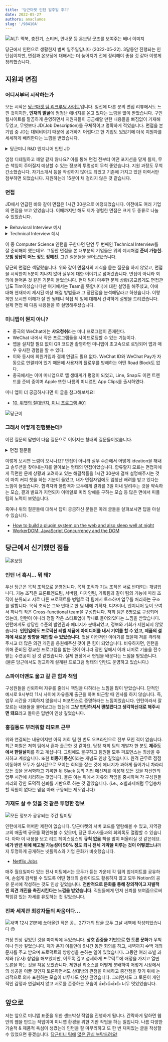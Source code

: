```yaml
---
title: '당근마켓 인턴 일주일 후기'
date: 2022-05-27
authors: anaclumos
slug: '/98410A'
---
```


![ALT: 맥북, 충전기, 스티커, 안내문 등 온보딩 굿즈를 보여주는 배너 이미지](E03480.png)

당근에서 인턴으로 생활한지 벌써 일주일입니다 (2022-05-22). 3달동안 진행되는 인턴십이지만, 면접과 온보딩에 대해서는 더 늦어지기 전에 정리해야 좋을 것 같아 이렇게 정리했습니다.

## 지원과 면접

### 어디서부터 시작하는가

모든 시작은 [당근마켓 팀 리크루팅 사이트](https://team.daangn.com/)입니다. 일전에 다른 분의 면접 리뷰에서도 느낀 것이지만, **인재의 발굴**에 엄청난 에너지를 쏟고 있다는 느낌을 많이 받았습니다. 구인 웹사이트를 깔끔하게 운영하면서 지원자들이 궁금해할 만한 내용들을 빠짐없이 기재해두었고, 무엇보다 JD(Job Description)를 구체적이고 명확하게 적었습니다. 면접을 본 기업 중 JD는 대외비이기 때문에 공개하기 어렵다고 한 기업도 있었기에 더욱 지원자를 세세하게 배려한다는 느낌을 받았습니다.

<details>
<summary>당근미니 R&D 엔지니어 인턴 JD</summary>

**이런 일을 해요**.

- 당근마켓은 지금도 웹 기술을 적극적으로 활용해서 모바일 앱을 만들고 있어요. 웹은 훌륭한 도구이지만 여전히 네이티브 플랫폼 지원에 있어서 한계가 많아요. 기본적으로 OS에서 제공하는 웹뷰 환경은 여러 앱들을 동시에 실행하는데 적합하지 않아요. 웹 보안모델과 OS 기본 보안 모델의 차이로 인해 **네이티브 경험**을 완성하기가 어려워요. 예를 들어 웹의 API로 사용자 위치정보를 요청하면 네이티브에서 보던 사용자 동의와 다른 UI/UX를 경험하게 돼요. 당근미니 팀은 OS 웹뷰가 아닌 현대의 웹으로부터 돌파구를 찾고 있어요. 원래 웹으로 달성하기 어렵다고 여겨졌던 것들을 돌파해서 온전하게 브라우저에서 구동 가능한 **OS 수준 경험**을 함께 만들어나갈 분을 찾고 있어요.

**구체적으로는 이런 일을 해요**.

- 당근마켓에서 활용할 차세대 웹 기반 실행환경을 연구해요
- 여러 앱을 격리할 수 있는 샌드박스 환경을 제공해야해요
- 웹 표준 인터페이스를 통해 당근마켓 통합 기능 제공해야해요
- 여러 앱들의 실행 상태를 관찰하고 제어할 수 있는 스케줄러를 구현해야해요

**이런 분을 찾고 있어요**.

- HTML, CSS, JavaScript 기반 웹 개발에 익숙하신 분
- JavaScript, TypeScript를 활용한 프로그램 개발에 능숙하신 분
- DOM 표준을 읽고 직접 구현해보는데 관심이 있으신 분
- 다양한 웹 표준 API에 관심이 많으신 분
- 웹 브라우저의 보안 모델에 대한 기본적인 이해가 있으신 분
- 오픈소스 프로젝트를 초기부터 운영해보실 분

**이런 분이면 더 좋아요!**

- 여러 사람들이 참여하는 오픈소스 프로젝트 기여나 운영 경험이 있으면 좋아요
- OS, 스케줄링, 동시성 프로그래밍에 대한 지식이 있으면 좋아요
- 다양한 프로그래밍 언어를 다룰 줄 알면 좋아요
- C/C++, Go, Rust, Zig 같은 시스템 프로그래밍 언어 활용 경험이 있으면 더 좋아요

**참고해 주세요**.

- 본 포지션은 3개월 동안 진행되며, 경우에 따라 6개월 연장 제안이 가능해

**이렇게 합류해요**.

- 1\. 서류접수 → 2. 직무 면접 → 3. 최종 합격

**서류 전형**

- 당근마켓은 자유양식의 지원서를 받고 있어요. 본인의 강점이 잘 드러나는 다양한 정보를 자유롭게 표현해주세요.문서 형식은 hwp(한글) 파일을 제외하고 word, pdf, 웹 링크 등 자유롭게 선택해주시면 돼요. 필요에 따라 포트폴리오, Github 링크 등도 함께 전달해주시면 좋아요.

**직무 면접**

- 직무와 관련된 경험과 역량에 대해 이력서 및 과제를 바탕으로 심층적인 이야기를 나누는 단계예요.직무 면접은 업무 연관성이 높은 당근마켓 팀원들과 1시간에서 1시간 30분 가량 진행돼요.

</details>

엄청 디테일하고 깨알 같지 않나요? 이를 통해 면접 전부터 어떤 포지션을 맡게 될지, 무슨 책임이 주어질지 예상할 수 있는 정보의 투명성이 무척 좋았습니다. 지원 과정도 무척 간소했습니다. 자기소개서 등을 작성하지 않아도 되었고 기존에 가지고 있던 이력서만 첨부하면 되었습니다. 지원하는데 15분이 채 걸리지 않은 것 같습니다.

### 면접

JD에서 언급된 바와 같이 면접은 1시간 30분으로 예정되었습니다. 이전에도 여러 기업의 면접을 보고 있었습니다. 이때까지만 해도 제가 경험한 면접은 크게 두 종류로 나눌 수 있었습니다.

<details>
<summary>Behavioral Interview 예시</summary>

- 만약 이런 일이 팀 내에서 발생했다면 어떻게 대처하시겠습니까?
- PM 혹은 개발자로서 제일 중요한 것이 무엇이라고 생각하시나요?
- 이력서에 적힌 이 프로젝트에 대해서 설명해주세요. 무엇을 배우셨나요? 무엇이 가장 아쉬우셨나요?

</details>

<details>
<summary>Technical Interview 예시</summary>

- ~이 문제를 풀어주세요.
- (Web 3 기업 면접의 경우) 블록체인의 Proof of Stake의 개념을 설명해주세요. Proof of Work와 어떻게 다른가요? 무슨 문제를 해결하려고 하는건가요?
- HTTP의 POST/GET/PUT 등등의 차이를 설명해주세요.

</details>

이 중 Computer Science 인턴을 구한다면 단연 두 번째인 Technical Interview를 잘 준비해야 했는데요. 그동안 면접을 본 대부분의 기업들은 위의 예시처럼 **준비 가능한. 모범 정답이 어느 정도 정해진**. 그런 질문들을 물어보았습니다.

당근의 면접은 색달랐습니다. 위와 같이 면접자의 지식을 묻는 질문을 하지 않았고, 면접을 시작한지 5분이 지나지 않아 실무에 대한 이야기로 넘어갔습니다. 면접이 아니라 회의에 들어온 것 같은 기분이 들었습니다. 현재 팀이 마주한 문제 상황(공교롭게도 면접관님도 Tim이셨습니다만 여기에서는 Team을 뜻합니다)에 대한 설명을 해주셨고, 이에 대해 현재까지 제시된 예상 해결 방법들과 그 장단점을 분석해달라고 하셨습니다. 이렇게만 보시면 이해가 잘 안 될테니 직접 제 일에 대해서 간략하게 설명을 드리겠습니다. 실제 면접 때 다음 내용들을 쭉 설명해주셨습니다.

### 미니앱이 뭔지 아니?

- 중국의 WeChat에는 **샤오청쉬**라는 미니 프로그램이 존재한다.
- WeChat 내에서 작은 프로그램들을 사이드로딩할 수 있는 기능이다.
- 앱을 설치할 필요 없이 QR 코드만 촬영하면 미니앱이 초고속으로 로딩되어 앱과 매우 유사한 경험을 할 수 있다.
- 이와 동시에 회원가입과 결제 연결도 필요 없다. WeChat ID와 WeChat Pay가 자동으로 연결되어 있기 때문에 사용자의 플로우를 방해하는 어떤 Road Block도 없다.
- 중국에서는 이미 미니앱으로 앱 생태계가 평정이 되었고, Line, Snap도 이런 트렌드를 준비 중이며 Apple 또한 나름의 미니앱인 App Clips를 출시하였다.

미니 앱이 더 궁금하시다면 이 글을 참고해보세요!

- [10\. 위챗의 절대반지, 미니 프로그램 #01](https://brunch.co.kr/@cbinsight/23)

![당근이](D6931C.jpeg)

### 그래서 어떻게 진행됐는데?

이전 질문의 답변이 다음 질문으로 이어지는 형태의 질문들이었습니다.

<details>
<summary>면접 질문들</summary>

- WeChat의 경우는 자신들만의 네이티브 클라이언트를 만들어서 네이티브 클라이언트가 미니앱을 구동한다. 하지만 이렇게 될 경우 미니앱들이 웹표준을 준수하지 않으면서 독자적인 보안 모델을 사용하기에 글로벌하게 도입하기에 어려움이 있다. 당근마켓에서도 이와 비슷한 미니앱 환경을 구상하고 있는데, 이에 알맞은 전략이 무엇일까.
- → 표준 웹 규격을 준수하며 웹의 보안 모델을 완벽하게 따르는 범용적 형태의 미니앱을 구현하면 될 것이다. 즉, 웹 안에서 웹뷰를 돌리려고 한다. 제일 먼저 떠오르는 방법은 iframe이다. iframe으로 이를 구현할 시 문제가 무엇일까.
- → iframe은 외부 코드와 내부 코드가 같은 쓰레드 위에서 돌아가기 때문에 미니앱이 죽으면 클라이언트 앱도 죽는 문제가 발생한다. 이를 해결하기 위해서는 어떻게 해야할까.
- → Web Worker를 사용하면 미니앱과 클라이언트 앱을 별도의 쓰레드로 분리하는 것이 가능해진다. 하지만 이렇게 할 경우 Web Worker가 DOM API에 접근하지 못하는 문제가 발생한다. 예를 들어, `getClientBoundingRect`라는 DOM API를 사용하지 못한다. 이를 해결하기 위해서는 어떻게 해야할까.
- → Web Worker가 접근할 수 있는 가상 DOM API를 제공해주면 된다. 구글에서 이를 해결하기 위해 WorkerDOM이라는 모델을 개발했다. 그리고 써드파티 JS 코드를 별도의 Web Worker로 분리하는 구현체인 PartyTown이라는 오픈소스 프로젝트도 최근 공개되었다. 이를 이용해서 미니앱 시스템을 어떻게 구현할 수 있을까.
- → 만약 이렇게 Web Worker와 WorkerDOM의 기반 기술을 활용해서 미니앱 시스템을 구현했다고 하자. 그렇다면 웹 안의 웹에서 강제종료와 멀티태스킹을 구현할 수 있을까? 어떻게 해야할까?

</details>

이렇게 보시면 느낌이 오시나요? 면접이 아니라 실무 수준에서 어떻게 ideation을 해내고 솔루션을 찾아내는지를 알아보는 형태의 면접이었습니다. 합류할지 모르는 면접자에게 직면한 문제 상황과 고려하고 있는 해결책들을 1시간 30분에 걸쳐 설명해주시는 것이 마치 커피 챗을 하는 기분이 들었고, 내가 면접자임에도 엄청난 배려를 받고 있다는 느낌이 들었습니다. 합격자와 불합격자 모두에게 결과를 3일 이내 알려주는 것을 약속하는 모습, 결과 발표가 지연되자 이메일로 미리 양해를 구하는 모습 등 많은 면에서 피플팀의 노력이 보였습니다.

혹여나 위의 질문들에 대해서 답이 궁금하신 분들은 아래 글들을 살펴보시면 답을 아실 수 있습니다.

- [How to build a plugin system on the web and also sleep well at night](https://www.figma.com/blog/how-we-built-the-figma-plugin-system/)
- [WorkerDOM: JavaScript Concurrency and the DOM](https://speakerdeck.com/cramforce/workerdom-javascript-concurrency-and-the-dom)

## 당근에서 신기했던 점들

![온보딩](752561.jpeg)

### 인턴 너 혹시... 뭐 돼?

우선 당근은 목적 조직으로 운영됩니다. 목적 조직과 기능 조직은 서로 반대되는 개념입니다. 기능 조직은 프론트엔드팀, 서버팀, 디자인팀, 기획팀과 같이 팀의 기능에 따라 조직이 분류되고 서로 다른 프로젝트를 병렬로 각 팀에서 토스하며 업무를 처리하는 구조를 말합니다. 목적 조직은 그와 반대로 한 팀 내에 기획자, 디자이너, 엔지니어 등이 모여서 하나의 작은 Cross-functional team을 구성합니다. 저희 팀은 8명으로 구성되어 있는데, 인턴이 아니라 정말 작은 스타트업에 막내로 들어와있다는 느낌을 받았습니다. 인턴에게도 상당한 수준의 발언권과 에너지가 분배되었고, 정보와 기회가 제한되지 않았습니다. **인턴임에도 프로덕션 레벨 제품에 아이디어를 내서 기여를 할 수 있고, 제품의 설계에 새로운 방향을 제안할 수 있었습니다**. 첫날 이런저런 이야기를 했을때 저를 격려해주시고 더 많은 의견 개진을 응원해주신 것이 큰 힘이 되었습니다. 비유하자면, 인턴을 위해 준비된 정교한 프로그램을 밟는 것이 아니라 장인 옆에서 어깨 너머로 기술을 전수 받는 수련공이 된 것 같았습니다. 실제 현장에서 현업을 배운다는 느낌을 받았습니다. (물론 당근에서도 정교하게 설계된 프로그램 형태의 인턴도 운영하고 있습니다.)

### 스파이더맨도 울고 갈 큰 힘과 책임

구성원들을 신뢰하며 자유를 줄테니 책임을 다하라는 느낌을 많이 받았습니다. 단적인 예시로 9시부터 11시 사이에 자유롭게 출근을 하며 퇴근할 때 인사를 하지 않습니다. 즉, 업무 시간을 기록하지 않을테니 퍼포먼스로 증명하라는 느낌이었습니다. 인턴이라서 잘 모르는 내용들을 물어보고는 했는데 **그냥 판단하셔서 괜찮겠다고 생각하신대로 해주시면 돼요**라고 돌아온 답변이 인상 깊었습니다.

### 홍길동도 부러워할 리모트 근무

위와 연결되는 내용이지만 아직 저희 팀 한 번도 오프라인으로 전부 모인 적이 없습니다. 최근 며칠은 저희 팀에서 혼자 출근한 것 같아요. 당장 저희 팀의 개발자 한 분도 **제주도에서 한달살이**를 하고 계십니다. 그럼에도 불구하고 팀원들 모두 퍼포먼스는 최상을 유지하고 계셨습니다. 또한 **비동기 통신**이라는 개념도 인상 깊었습니다. 원격 근무로 점점 이동하며 모두가 실시간으로 모이는 회의를 잡는 것에 에너지가 과하게 들어가니 차라리 모든 것을 문서화하고 기록한 뒤 Slack 등의 기업 메신저를 이용해 모든 것을 자신만의 업무 시간에 처리하는 것입니다. 물론 이는 위에서 자유와 책임을 중시하며 각 구성원들끼리의 강한 도덕적 신뢰를 기반으로 하는 것 같았습니다. (i.e., 조별과제처럼 무임승차할 직원이 없다는 믿음 아래 구동되는 제도입니다)

### 가재도 살 수 있을 것 같은 투명한 정보

![모든 정보가 공유되는 주간 팀미팅](4BAC2E.png)

인턴에게도 어떠한 제한이 없습니다. 당근마켓의 서버 코드를 열람해볼 수 있고, 지역광고의 매출액 규모를 확인해볼 수 있으며, 당근 투자사들과의 회의록도 열람할 수 있습니다. 아마 이 내용을 보고 리드 헤이스팅스의 **규칙 없음** 책을 많이 떠올리실 것 같은데요. **네가 반년 뒤에 해고될 가능성이 50% 정도 되니 전세 계약을 미루는 것이 어떻겠느냐**까지 투명하게 공개하는 넷플릭스와 기업 문화가 비슷했습니다.

- [Netflix Jobs](https://jobs.netflix.com/culture?lang=%ED%95%9C%EA%B5%AD%EC%96%B4)

매주 월요일마다 있는 전사 미팅에서는 모두가 듣는 가운데 각 팀의 업데이트를 공유하며, 손쉽게 검색될 수 있도록 어떤 형태의 슬라이드도 활용하지 않고 모두 Notion의 공유 문서에 작성하는 것도 인상 깊었습니다. **전반적으로 문화를 통해 창의적이고 자발적인 의견 개진을 촉진시킨다는 느낌을 받았습니다**. 직원들에게 먼저 신뢰를 보여줌으로써 책임감 있는 자세를 유도하는 것 같았습니다.

### 진짜 세계관 최강자들의 싸움이다...

![새벽 12시 21분에 쏘아올린 작은 공... 277개의 답글 모두 그날 새벽에 작성되었습니다 😔](6CE5C9.png)

가장 인상 깊었던 것을 마지막에 두었습니다. **상호 존중을 기반으로 한 토론 문화**가 무척이나 인상 깊었습니다. 제가 온지 이틀만에 6시간 동안 회의를 하고, 새벽까지 수백 개의 문자를 주고 받으며 프로덕트의 방향성을 논하는 일이 있었습니다. 그동안 여러 조별 과제와 (유사) 창업을 해보았지만, 이토록 깊고 섬세하게 프로덕트에 애정을 가지고 열띤 토론을 하는 것을 처음 보았습니다. 제한된 리소스를 어떻게 분배하여 어떻게 시장에서의 성공을 이끌 것인지 토론하면서도 상대방의 관점을 이해하고 중간점을 찾기 위해 논리적으로 의사 표현하는 모습이 너무나도 인상 깊었습니다. 그러면서도 그 토론이 개인적인 감정과 연결되지 않고 서로를 존중하는 모습이 👍👍👍👍👍 너무 멋있었습니다.

## 앞으로

저는 앞으로 미니앱 표준을 위한 샌드박싱 작업을 진행하게 됩니다. 간략하게 말하면 웹 안의 웹을 만드는 작업이며 미니앱 환경을 위한 기반 작업을 하는 일입니다. 나름 다양한 기술적 & 제품적 욕심이 생겼는데 인턴을 잘 마무리하고 또 한 번 재미있는 글을 작성할 수 있었으면 좋겠습니다. [당근미니 팀에](https://playground.karrotmini.dev/) [많은 관심 부탁드려요!](https://github.com/braneproject)
